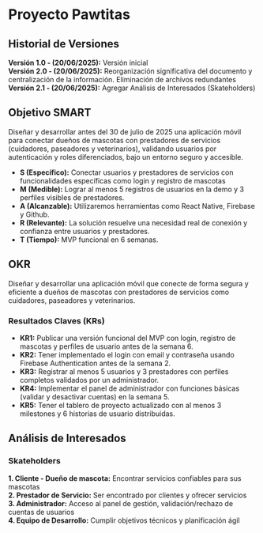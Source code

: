 # Proyecto Pawtitas

## Historial de Versiones
**Versión 1.0 - (20/06/2025):** Versión inicial     
**Versión 2.0 - (20/06/2025):** Reorganización significativa del documento y centralización de la información. Eliminación de archivos redundantes   
**Versión 2.1 - (20/06/2025):** Agregar Análisis de Interesados (Skateholders)

## Objetivo SMART
Diseñar y desarrollar antes del 30 de julio de 2025 una aplicación móvil para conectar dueños de mascotas con prestadores de servicios (cuidadores, paseadores y veterinarios), validando usuarios por autenticación y roles diferenciados, bajo un entorno seguro y accesible.

- **S (Específico):** Conectar usuarios y prestadores de servicios con funcionalidades específicas como login y registro de mascotas
- **M (Medible):** Lograr al menos 5 registros de usuarios en la demo y 3 perfiles visibles de prestadores.
- **A (Alcanzable):** Utilizaremos herramientas como React Native, Firebase y Github.
- **R (Relevante):** La solución resuelve una necesidad real de conexión y confianza entre usuarios y prestadores.
- **T (Tiempo):** MVP funcional en 6 semanas.

## OKR
Diseñar y desarrollar una aplicación móvil que conecte de forma segura y eficiente a dueños de mascotas con prestadores de servicios como cuidadores, paseadores y veterinarios.

### Resultados Claves (KRs)
- **KR1:** Publicar una versión funcional del MVP con login, registro de mascotas y perfiles de usuario antes de la semana 6.
- **KR2:** Tener implementado el login con email y contraseña usando Firebase Authentication antes de la semana 2.
- **KR3:** Registrar al menos 5 usuarios y 3 prestadores con perfiles completos validados por un administrador.
- **KR4:** Implementar el panel de administrador con funciones básicas (validar y desactivar cuentas) en la semana 5.
- **KR5:** Tener el tablero de proyecto actualizado con al menos 3 milestones y 6 historias de usuario distribuidas.

## Análisis de Interesados

### Skateholders
**1. Cliente - Dueño de mascota:** Encontrar servicios confiables para sus mascotas   
**2. Prestador de Servicio:** Ser encontrado por clientes y ofrecer servicios   
**3. Administrador:** Acceso al panel de gestión, validación/rechazo de cuentas de usuarios   
**4. Equipo de Desarrollo:** Cumplir objetivos técnicos y planificación ágil 

